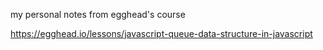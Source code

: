 my personal notes from egghead's course

https://egghead.io/lessons/javascript-queue-data-structure-in-javascript
